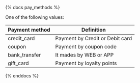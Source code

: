 {% docs pay_methods %}

One of the following values:

| Payment method | Definition                                       |
| -------------- | ------------------------------------------------ |
| credit_card    | Payment by Credit or Debit card                  |
| coupon         | Payment by coupon code                           |
| bank_transfer  | It mades by WEB or APP                           |
| gift_card      | Payment by loyalty points                        |

{% enddocs %}